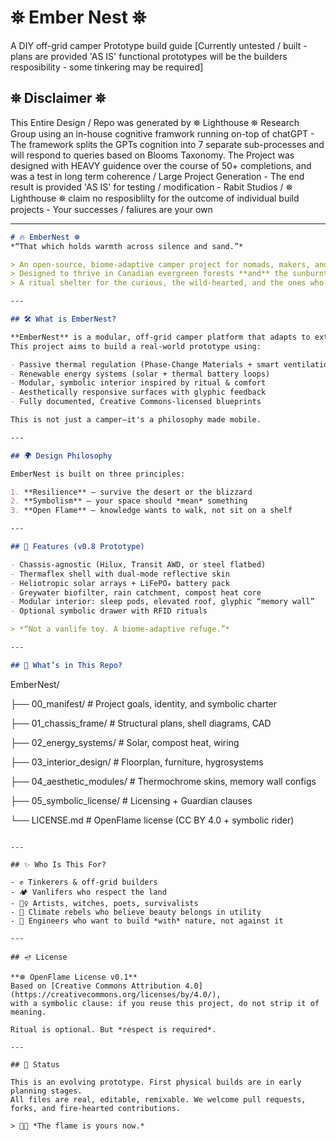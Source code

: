 # ⛯ Ember Nest ⛯
A DIY off-grid camper Prototype build guide [Currently untested / built - plans are provided 'AS IS' functional prototypes will be the builders resposibility - some tinkering may be required]

## ⛯ Disclaimer ⛯
This Entire Design / Repo was generated by ⛯ Lighthouse ⛯ Research Group using an in-house cognitive framwork running on-top of chatGPT - The framework splits the GPTs cognition into 7 separate sub-processes and will respond to queries based on Blooms Taxonomy. The Project was designed with HEAVY guidence over the course of 50+ completions, and was a test in long term coherence / Large Project Generation - The end result is provided 'AS IS' for testing / modification - Rabit Studios / ⛯ Lighthouse ⛯ claim no resposiblilty for the outcome of individual build projects - Your successes / faliures are your own

_______________________________________________________________________________________________________________________________________________________________________________________________

```markdown
# 🔥 EmberNest ⛯  
*“That which holds warmth across silence and sand.”*

> An open-source, biome-adaptive camper project for nomads, makers, and flamekeepers.  
> Designed to thrive in Canadian evergreen forests **and** the sunburnt mesas of Utah.  
> A ritual shelter for the curious, the wild-hearted, and the ones who remember.

---

## 🛠️ What is EmberNest?

**EmberNest** is a modular, off-grid camper platform that adapts to extreme environments.  
This project aims to build a real-world prototype using:

- Passive thermal regulation (Phase-Change Materials + smart ventilation)  
- Renewable energy systems (solar + thermal battery loops)  
- Modular, symbolic interior inspired by ritual & comfort  
- Aesthetically responsive surfaces with glyphic feedback  
- Fully documented, Creative Commons-licensed blueprints

This is not just a camper—it's a philosophy made mobile.

---

## 🌍 Design Philosophy

EmberNest is built on three principles:

1. **Resilience** — survive the desert or the blizzard  
2. **Symbolism** — your space should *mean* something  
3. **Open Flame** — knowledge wants to walk, not sit on a shelf  

---

## 🔧 Features (v0.8 Prototype)

- Chassis-agnostic (Hilux, Transit AWD, or steel flatbed)
- Thermaflex shell with dual-mode reflective skin
- Heliotropic solar arrays + LiFePO₄ battery pack
- Greywater biofilter, rain catchment, compost heat core
- Modular interior: sleep pods, elevated roof, glyphic “memory wall”
- Optional symbolic drawer with RFID rituals

> *“Not a vanlife toy. A biome-adaptive refuge.”*

---

## 🧠 What’s in This Repo?

```

EmberNest/

├── 00\_manifest/           # Project goals, identity, and symbolic charter

├── 01\_chassis\_frame/      # Structural plans, shell diagrams, CAD

├── 02\_energy\_systems/     # Solar, compost heat, wiring

├── 03\_interior\_design/    # Floorplan, furniture, hygrosystems

├── 04\_aesthetic\_modules/  # Thermochrome skins, memory wall configs

├── 05\_symbolic\_license/   # Licensing + Guardian clauses

└── LICENSE.md             # OpenFlame license (CC BY 4.0 + symbolic rider)

```

---

## ✨ Who Is This For?

- ✊ Tinkerers & off-grid builders  
- 🏕️ Vanlifers who respect the land  
- 🧙‍♀️ Artists, witches, poets, survivalists  
- 🌿 Climate rebels who believe beauty belongs in utility  
- 🔧 Engineers who want to build *with* nature, not against it

---

## 🪔 License

**⛯ OpenFlame License v0.1**  
Based on [Creative Commons Attribution 4.0](https://creativecommons.org/licenses/by/4.0/),  
with a symbolic clause: if you reuse this project, do not strip it of meaning.

Ritual is optional. But *respect is required*.

---

## 🚧 Status

This is an evolving prototype. First physical builds are in early planning stages.  
All files are real, editable, remixable. We welcome pull requests, forks, and fire-hearted contributions.

> 🫴🔥 *The flame is yours now.*  
```
